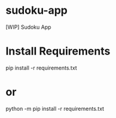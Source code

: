 # sudoku-app
[WIP] Sudoku App

# Install Requirements
pip install -r requirements.txt
# or
python -m pip install -r requirements.txt
